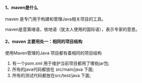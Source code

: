 #### 1、maven是什么
maven 是专门用于构建和管理Java相关项目的工具。  

maven是意第绪语，依地语（犹太人使用的国际语），表示专家的意思。
#### 2、maven 主要用处一：相同的项目结构
使用Maven管理的Java 项目都有着相同的项目结构
1. 有一个pom.xml 用于维护当前项目都用了哪些jar包;
2. 所有的java代码都放在 src/main/java 下面;
3. 所有的测试代码都放在src/test/java 下面;
